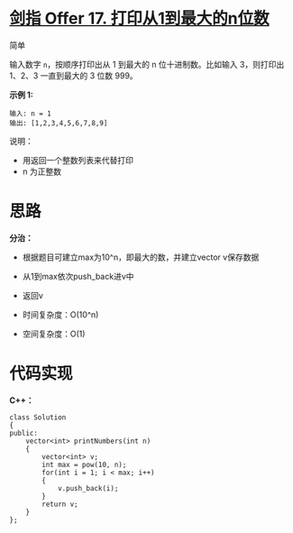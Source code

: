 # [剑指 Offer 17. 打印从1到最大的n位数](https://leetcode.cn/problems/da-yin-cong-1dao-zui-da-de-nwei-shu-lcof/)

简单



输入数字 `n`，按顺序打印出从 1 到最大的 n 位十进制数。比如输入 3，则打印出 1、2、3 一直到最大的 3 位数 999。

**示例 1:**

```
输入: n = 1
输出: [1,2,3,4,5,6,7,8,9]
```

 

说明：

- 用返回一个整数列表来代替打印
- n 为正整数



# 思路

**分治：**

- 根据题目可建立max为10^n，即最大的数，并建立vector v保存数据
- 从1到max依次push_back进v中
- 返回v

- 时间复杂度：O(10^n)

- 空间复杂度：O(1)



# 代码实现

**C++：**

```
class Solution
{
public:
    vector<int> printNumbers(int n)
    {
        vector<int> v;
        int max = pow(10, n);
        for(int i = 1; i < max; i++)
        {
            v.push_back(i);
        }
        return v;
    }
};
```

